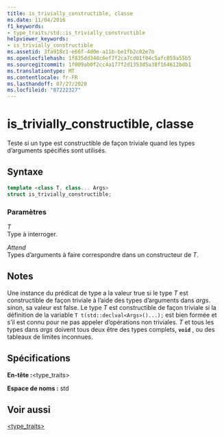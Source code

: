```yaml
---
title: is_trivially_constructible, classe
ms.date: 11/04/2016
f1_keywords:
- type_traits/std::is_trivially_constructible
helpviewer_keywords:
- is_trivially_constructible
ms.assetid: 3fa918c1-e66f-4d0e-a11b-be1fb2c02e7b
ms.openlocfilehash: 1f835dd348c6ef7f2ca7cd01f04c5afc059a55b5
ms.sourcegitcommit: 1f009ab0f2cc4a177f2d1353d5a38f164612bdb1
ms.translationtype: MT
ms.contentlocale: fr-FR
ms.lasthandoff: 07/27/2020
ms.locfileid: "87222327"
---
```

# <a name="is_trivially_constructible-class"></a>is_trivially_constructible, classe

Teste si un type est constructible de façon triviale quand les types d’arguments spécifiés sont utilisés.

## <a name="syntax"></a>Syntaxe

```cpp
template <class T, class... Args>
struct is_trivially_constructible;
```

### <a name="parameters"></a>Paramètres

*T*\
Type à interroger.

*Attend*\
Types d’arguments à faire correspondre dans un constructeur de *T*.

## <a name="remarks"></a>Notes

Une instance du prédicat de type a la valeur true si le type *T* est constructible de façon triviale à l’aide des types d’arguments dans *args*. sinon, sa valeur est false. Le type *T* est constructible de façon triviale si la définition de la variable `T t(std::declval<Args>()...);` est bien formée et s’il est connu pour ne pas appeler d’opérations non triviales. *T* et tous les types dans *args* doivent tous deux être des types complets, **`void`** , ou des tableaux de limites inconnues.

## <a name="requirements"></a>Spécifications

**En-tête :**\<type_traits>

**Espace de noms :** std

## <a name="see-also"></a>Voir aussi

[<type_traits>](../standard-library/type-traits.md)
